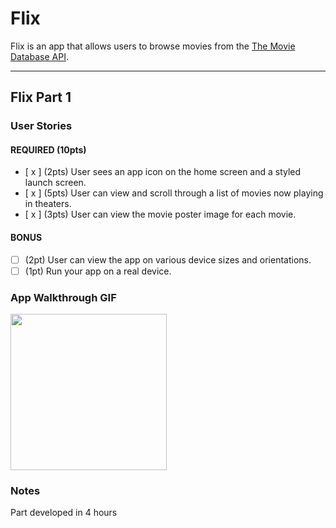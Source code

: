 # Flix

Flix is an app that allows users to browse movies from the [The Movie Database API](http://docs.themoviedb.apiary.io/#).



---

## Flix Part 1

### User Stories

#### REQUIRED (10pts)
- [ x ] (2pts) User sees an app icon on the home screen and a styled launch screen.
- [ x ] (5pts) User can view and scroll through a list of movies now playing in theaters.
- [ x ] (3pts) User can view the movie poster image for each movie.

#### BONUS
- [ ] (2pt) User can view the app on various device sizes and orientations.
- [ ] (1pt) Run your app on a real device.

### App Walkthrough GIF


<img src="https://media3.giphy.com/media/jyUHuvfyNGtJlD4TGT/giphy.gif?cid=790b7611c57112f0dec0b7c6fc7fe20ef0abd0e67c89a34d&rid=giphy.gif" width=250><br>
### Notes
Part developed in 4 hours
